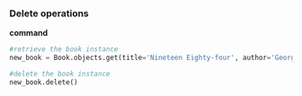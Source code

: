 ### Delete operations
**command**
```python
#retrieve the book instance
new_book = Book.objects.get(title='Nineteen Eighty-four', author='George Orwell', publication_year=1949)

#delete the book instance
new_book.delete()